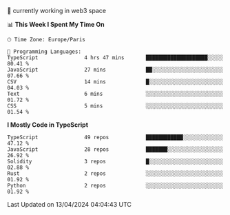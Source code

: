 🔭 currently working in web3 space

<!--START_SECTION:waka-->
📊 **This Week I Spent My Time On** 

```text
🕑︎ Time Zone: Europe/Paris

💬 Programming Languages: 
TypeScript               4 hrs 47 mins       ████████████████████░░░░░   80.41 % 
JavaScript               27 mins             ██░░░░░░░░░░░░░░░░░░░░░░░   07.66 % 
CSV                      14 mins             █░░░░░░░░░░░░░░░░░░░░░░░░   04.03 % 
Text                     6 mins              ░░░░░░░░░░░░░░░░░░░░░░░░░   01.72 % 
CSS                      5 mins              ░░░░░░░░░░░░░░░░░░░░░░░░░   01.54 % 
```

**I Mostly Code in TypeScript** 

```text
TypeScript               49 repos            ████████████░░░░░░░░░░░░░   47.12 % 
JavaScript               28 repos            ███████░░░░░░░░░░░░░░░░░░   26.92 % 
Solidity                 3 repos             █░░░░░░░░░░░░░░░░░░░░░░░░   02.88 % 
Rust                     2 repos             ░░░░░░░░░░░░░░░░░░░░░░░░░   01.92 % 
Python                   2 repos             ░░░░░░░░░░░░░░░░░░░░░░░░░   01.92 % 
```




 Last Updated on 13/04/2024 04:04:43 UTC
<!--END_SECTION:waka-->
